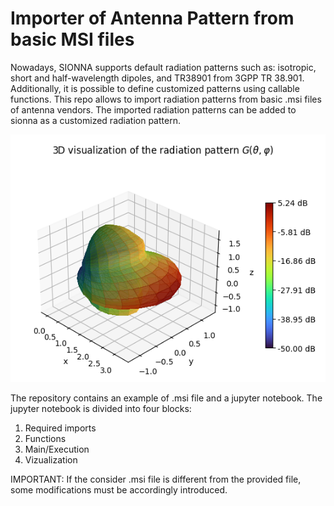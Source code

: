 # Importer of Antenna Pattern from basic MSI files
Nowadays, SIONNA supports default radiation patterns such as: isotropic, short and half-wavelength dipoles, and TR38901 from 3GPP TR 38.901. 
Additionally, it is possible to define customized patterns using callable functions.
This repo allows to import radiation patterns from basic .msi files of antenna vendors. 
The imported radiation patterns can be added to sionna as a customized radiation pattern.

![3D Radiation Pattern](3D_radiation_pattern.png)

The repository contains an example of .msi file and a jupyter notebook. The jupyter notebook is divided into four blocks:

1. Required imports
2. Functions 
3. Main/Execution
4. Vizualization

IMPORTANT: If the consider .msi file is different from the provided file, some modifications must be accordingly introduced.


